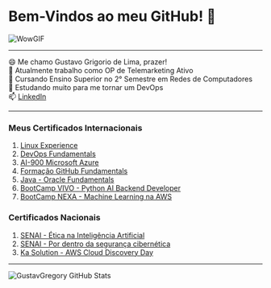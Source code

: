 # Bem-Vindos ao meu GitHub! 🤖

![WowGIF](https://github.com/user-attachments/assets/6a09f8ed-c373-4ff1-908e-2f4b0cf1b892)

-------------

😄 Me chamo Gustavo Grigorio de Lima, prazer!<br>
💬 Atualmente trabalho como OP de Telemarketing Ativo<br>
🌱 Cursando Ensino Superior no 2° Semestre em Redes de Computadores<br>
🧠 Estudando muito para me tornar um DevOps<br>
📫 [LinkedIn](https://www.linkedin.com/in/gustavo-grigorio-de-lima)

----------
### Meus Certificados Internacionais

1. [Linux Experience](https://github.com/user-attachments/files/16645138/Linux.Experience.pdf) 
2. [DevOps Fundamentals](https://github.com/user-attachments/files/16340336/DevOps.Fuundamentals.pdf)<br>
3. [AI-900 Microsoft Azure](https://github.com/user-attachments/files/16340341/AI-900.pdf)<br>
4. [Formação GitHub Fundamentals](https://github.com/user-attachments/files/16377633/formacaoGitHub.pdf)
5. [Java - Oracle Fundamentals](https://github.com/user-attachments/files/16340344/Java.-.Oracle.Fundamentals.pdf)<br>
6. [BootCamp VIVO - Python AI Backend Developer](https://github.com/user-attachments/files/16340356/BootCamp.VIVO-DIO.Python.AI.Backend.DeveloperZHMY4ZWH.pdf)<br>
7. [BootCamp NEXA - Machine Learning na AWS](https://github.com/user-attachments/files/16340358/BootCamp.NEXA-MachineLearningAWS.pdf)<br>

### Certificados Nacionais
1. [SENAI - Ética na Inteligência Artificial](https://github.com/user-attachments/files/16340379/SENAI.-.Etica.na.Inteligencia.Artificial.sem.o.RG.pdf)<br>
2. [SENAI - Por dentro da segurança cibernética](https://github.com/user-attachments/files/16340380/SENAI.-.Por.dentro.da.seguranca.cibernetica.sem.o.RG.pdf)<br>
3. [Ka Solution - AWS Cloud Discovery Day](https://github.com/user-attachments/files/16340393/Ka.Solution.-.AWS.Cloud.discovery.day.pdf)<br>

--------
![GustavGregory GitHub Stats](https://github-readme-stats.vercel.app/api?username=GustavGregory&show_icons=true&theme=dracula)


<!--
**GustavGregory/GustavGregory** is a ✨ _special_ ✨ repository because its `README.md` (this file) appears on your GitHub profile.

Here are some ideas to get you started:

- 🔭 I’m currently working on ...
- 🌱 I’m currently learning ...
- 👯 I’m looking to collaborate on ...
- 🤔 I’m looking for help with ...
- 💬 Ask me about ...
- 📫 How to reach me: ...
- 😄 Pronouns: ...
- ⚡ Fun fact: ...
-->
